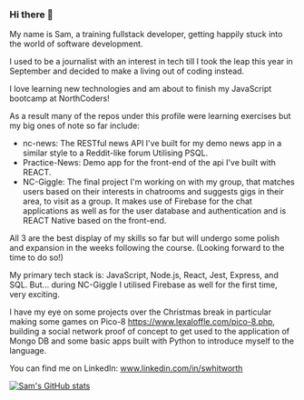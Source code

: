 ### Hi there 👋

My name is Sam, a training fullstack developer, getting happily stuck into the world of software development.

I used to be a journalist with an interest in tech till I took the leap this year in September and decided to make a living out of coding instead.

I love learning new technologies and am about to finish my JavaScript bootcamp at NorthCoders!

As a result many of the repos under this profile were learning exercises but my big ones of note so far include:

- nc-news: The RESTful news API I've built for my demo news app in a similar style to a Reddit-like forum Utilising PSQL.
- Practice-News: Demo app for the front-end of the api I've built with REACT.
- NC-Giggle: The final project I'm working on with my group, that matches users based on their interests in chatrooms and suggests gigs in their area, to visit as a group. It makes use of Firebase for the chat applications as well as for the user database and authentication and is REACT Native based on the front-end.

All 3 are the best display of my skills so far but will undergo some polish and expansion in the weeks following the course. (Looking forward to the time to do so!)

My primary tech stack is: JavaScript, Node.js, React, Jest, Express, and SQL.
But... during NC-Giggle I utilised Firebase as well for the first time, very exciting.

I have my eye on some projects over the Christmas break in particular making some games on Pico-8 https://www.lexaloffle.com/pico-8.php, building a social network proof of concept to get used to the application of Mongo DB and some basic apps built with Python to introduce myself to the language.   

You can find me on LinkedIn: www.linkedin.com/in/swhitworth

[![Sam's GitHub stats](https://github-readme-stats.vercel.app/api?username=Sam-Whit)](https://github.com/anuraghazra/github-readme-stats)


